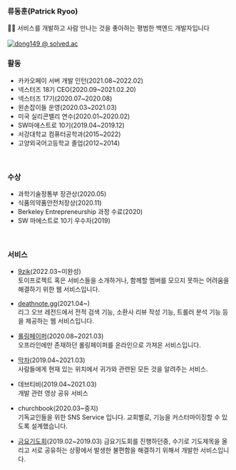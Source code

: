 ### 류동훈(Patrick Ryoo)
🙋‍♂️ 서비스를 개발하고 사람 만나는 것을 좋아하는 평범한 백엔드 개발자입니다
<br/><br/>
[![dong149 @ solved.ac](http://mazassumnida.wtf/api/v2/generate_badge?boj=dong149)](https://solved.ac/profile/dong149)
<br/>
### 활동
- 카카오페이 서버 개발 인턴(2021.08~2022.02)
- 넥스터즈 18기 CEO(2020.09~2021.02.20) 
- 넥스터즈 17기(2020.07~2020.08) 
- 왼손잡이들 운영(2020.03~2021.03) 
- 미국 실리콘밸리 연수(2020.01~2020.02) 
- SW마에스트로 10기(2019.04~2019.12) 
- 서강대학교 컴퓨터공학과(2015~2022)
- 고양외국어고등학교 졸업(2012~2014)
<br/>

### 수상
- 과학기술정통부 장관상(2020.05)
- 식품의약품안전처장상(2020.11)
- Berkeley Entrepreneurship 과정 수료(2020)
- SW 마에스트로 10기 우수자(2019)

<br/>

### 서비스
- [9zik](https://9zik.site)(2022.03~미완성) <br/>
토이프로젝트 혹은 서비스들을 소개하거나, 함께할 멤버를 모으지 못하는 어려움을 해결하기 위한 웹 서비스입니다.

- [deathnote.gg](https://deathnote.gg)(2021.04~) <br/>
리그 오브 레전드에서 전적 검색 기능, 소환사 리뷰 작성 기능, 트롤러 분석 기능 등을 제공하는 웹 서비스입니다.

- [롤링페이퍼](https://rollingpaper.website)(2020.08~2021.03)<br/>
오프라인에만 존재하던 롤링페이퍼를 온라인으로 가져온 서비스입니다.

- [막차](https://makkcha.com)(2019.04~2021.03)<br/>
사람들에게 현재 있는 위치에서 귀가와 관련된 모든 것을 알려주는 서비스.

- 데브티비(2019.04~2021.03)<br/>
개발 관련 영상 공유 서비스

- churchbook(2020.03~중지) <br/>
기독교인들을 위한 SNS Service 입니다. 교회별로, 기능을 커스터마이징할 수 있도록 설계했습니다.

- [금요기도회](https://github.com/dong149/friday-prayer-meeting-v1)(2019.02~2019.03)
금요기도회를 진행하던중, 수기로 기도제목을 올리고 서로 공유하는 상황에서 발생한 불편함을 해결하기 위해서 개발한 서비스입니다.
